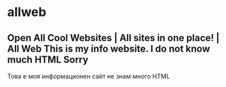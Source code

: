 # allweb
Open All Cool Websites | All sites in one place! | All Web
This is my info website. I do not know much HTML Sorry
---------
Това е моя информационен сайт не знам много HTML
